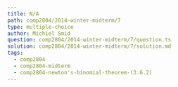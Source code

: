 ```yaml
---
title: N/A
path: comp2804/2014-winter-midterm/7
type: multiple-choice
author: Michiel Smid
question: comp2804/2014-winter-midterm/7/question.ts
solution: comp2804/2014-winter-midterm/7/solution.md
tags:
  - comp2804
  - comp2804-midterm
  - comp2804-newton's-binomial-theorem-(3.6.2)
---
```

